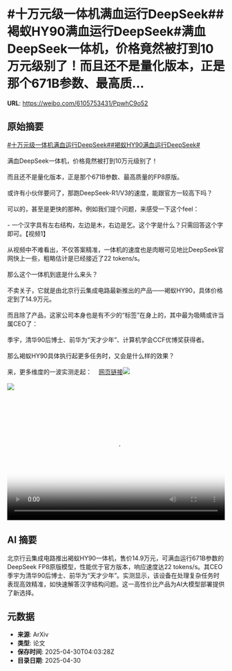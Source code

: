 # #十万元级一体机满血运行DeepSeek##褐蚁HY90满血运行DeepSeek#满血DeepSeek一体机，价格竟然被打到10万元级别了！而且还不是量化版本，正是那个671B参数、最高质...

**URL**: https://weibo.com/6105753431/PpwhC9o52

## 原始摘要

<a href="https://m.weibo.cn/search?containerid=231522type%3D1%26t%3D10%26q%3D%23%E5%8D%81%E4%B8%87%E5%85%83%E7%BA%A7%E4%B8%80%E4%BD%93%E6%9C%BA%E6%BB%A1%E8%A1%80%E8%BF%90%E8%A1%8CDeepSeek%23&amp;extparam=%23%E5%8D%81%E4%B8%87%E5%85%83%E7%BA%A7%E4%B8%80%E4%BD%93%E6%9C%BA%E6%BB%A1%E8%A1%80%E8%BF%90%E8%A1%8CDeepSeek%23" data-hide=""><span class="surl-text">#十万元级一体机满血运行DeepSeek#</span></a><a href="https://m.weibo.cn/search?containerid=231522type%3D1%26t%3D10%26q%3D%23%E8%A4%90%E8%9A%81HY90%E6%BB%A1%E8%A1%80%E8%BF%90%E8%A1%8CDeepSeek%23&amp;extparam=%23%E8%A4%90%E8%9A%81HY90%E6%BB%A1%E8%A1%80%E8%BF%90%E8%A1%8CDeepSeek%23" data-hide=""><span class="surl-text">#褐蚁HY90满血运行DeepSeek#</span></a><br><br>满血DeepSeek一体机，价格竟然被打到10万元级别了！<br><br>而且还不是量化版本，正是那个671B参数、最高质量的FP8原版。<br><br>或许有小伙伴要问了，那跑DeepSeek-R1/V3的速度，能跟官方一较高下吗？<br><br>可以的，甚至是更快的那种。例如我们提个问题，来感受一下这个feel：<br><br>- 一个汉字具有左右结构，左边是木，右边是乞。这个字是什么？只需回答这个字即可。【视频1】<br><br>从视频中不难看出，不仅答案精准，一体机的速度也是肉眼可见地比DeepSeek官网快上一些，粗略估计是已经接近了22 tokens/s。<br><br>那么这个一体机到底是什么来头？<br><br>不卖关子，它就是由北京行云集成电路最新推出的产品——褐蚁HY90，具体价格定到了14.9万元。<br><br>而且除了产品，这家公司本身也是有不少的“标签”在身上的，其中最为吸睛或许当属CEO了：<br><br>季宇，清华90后博士、前华为“天才少年”、计算机学会CCF优博奖获得者。<br><br>那么褐蚁HY90具体执行起更多任务时，又会是什么样的效果？<br><br>来，更多维度的一波实测走起：<a href="https://weibo.cn/sinaurl?u=https%3A%2F%2Fmp.weixin.qq.com%2Fs%2FluK0nlylq5faBytZ6Pvc1Q" data-hide=""><span class="url-icon"><img style="width: 1rem;height: 1rem" src="https://h5.sinaimg.cn/upload/2015/09/25/3/timeline_card_small_web_default.png" referrerpolicy="no-referrer"></span><span class="surl-text">网页链接</span></a><img style="" src="https://tvax2.sinaimg.cn/large/006Fd7o3ly1i0xtfr58v0j31hc0u00u5.jpg" referrerpolicy="no-referrer"><br><br><img style="" src="https://tvax4.sinaimg.cn/large/006Fd7o3gy1i0xtffgckhj30zk0gyk3q.jpg" referrerpolicy="no-referrer"><br><br><br clear="both"><div style="clear: both"></div><video controls="controls" poster="https://tvax2.sinaimg.cn/orj480/006Fd7o3ly1i0xtfqqo7wj31hc0u00u5.jpg" style="width: 100%"><source src="https://f.video.weibocdn.com/o0/qLQZxLTJlx08nR11QVT2010412006Th50E010.mp4?label=mp4_720p&amp;template=1280x720.25.0&amp;ori=0&amp;ps=1CwnkDw1GXwCQx&amp;Expires=1745989294&amp;ssig=HFd%2B%2BYnVqu&amp;KID=unistore,video"><source src="https://f.video.weibocdn.com/o0/bsf7UNLglx08nR11WEm4010412002HJ10E010.mp4?label=mp4_hd&amp;template=852x480.25.0&amp;ori=0&amp;ps=1CwnkDw1GXwCQx&amp;Expires=1745989294&amp;ssig=EZKa3KlEK1&amp;KID=unistore,video"><source src="https://f.video.weibocdn.com/o0/4ekoVjIhlx08nR11HxnG010412001J2z0E010.mp4?label=mp4_ld&amp;template=640x360.25.0&amp;ori=0&amp;ps=1CwnkDw1GXwCQx&amp;Expires=1745989294&amp;ssig=8ai5U%2FAyDU&amp;KID=unistore,video"><p>视频无法显示，请前往<a href="https://video.weibo.com/show?fid=1034%3A5160822687858691" target="_blank" rel="noopener noreferrer">微博视频</a>观看。</p></video>

## AI 摘要

北京行云集成电路推出褐蚁HY90一体机，售价14.9万元，可满血运行671B参数的DeepSeek FP8原版模型，性能优于官方版本，响应速度达22 tokens/s。其CEO季宇为清华90后博士、前华为“天才少年”。实测显示，该设备在处理复杂任务时表现高效精准，如快速解答汉字结构问题。这一高性价比产品为AI大模型部署提供了新选择。

## 元数据

- **来源**: ArXiv
- **类型**: 论文
- **保存时间**: 2025-04-30T04:03:28Z
- **目录日期**: 2025-04-30
